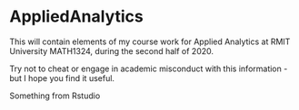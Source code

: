 # AppliedAnalytics

This will contain elements of my course work for Applied Analytics at RMIT University MATH1324, during the second half of 2020. 

Try not to cheat or engage in academic misconduct with this information - but I hope you find it useful. 

Something from Rstudio 